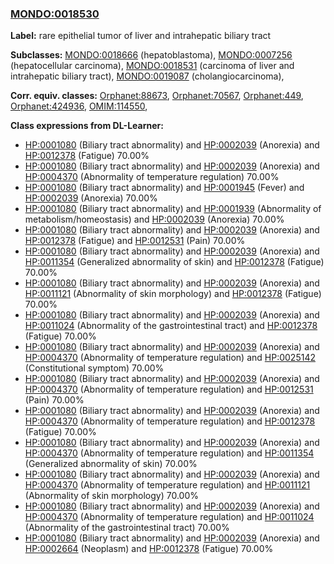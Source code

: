 
### [MONDO:0018530](http://purl.obolibrary.org/obo/MONDO_0018530)
**Label:** rare epithelial tumor of liver and intrahepatic biliary tract

**Subclasses:** [MONDO:0018666](http://purl.obolibrary.org/obo/MONDO_0018666) (hepatoblastoma), [MONDO:0007256](http://purl.obolibrary.org/obo/MONDO_0007256) (hepatocellular carcinoma), [MONDO:0018531](http://purl.obolibrary.org/obo/MONDO_0018531) (carcinoma of liver and intrahepatic biliary tract), [MONDO:0019087](http://purl.obolibrary.org/obo/MONDO_0019087) (cholangiocarcinoma), 

**Corr. equiv. classes:** [Orphanet:88673](http://www.orpha.net/ORDO/Orphanet_88673), [Orphanet:70567](http://www.orpha.net/ORDO/Orphanet_70567), [Orphanet:449](http://www.orpha.net/ORDO/Orphanet_449), [Orphanet:424936](http://www.orpha.net/ORDO/Orphanet_424936), [OMIM:114550](http://purl.obolibrary.org/obo/OMIM_114550), 

**Class expressions from DL-Learner:**

- [HP:0001080](http://purl.obolibrary.org/obo/HP_0001080) (Biliary tract abnormality) and [HP:0002039](http://purl.obolibrary.org/obo/HP_0002039) (Anorexia) and [HP:0012378](http://purl.obolibrary.org/obo/HP_0012378) (Fatigue) 70.00%
- [HP:0001080](http://purl.obolibrary.org/obo/HP_0001080) (Biliary tract abnormality) and [HP:0002039](http://purl.obolibrary.org/obo/HP_0002039) (Anorexia) and [HP:0004370](http://purl.obolibrary.org/obo/HP_0004370) (Abnormality of temperature regulation) 70.00%
- [HP:0001080](http://purl.obolibrary.org/obo/HP_0001080) (Biliary tract abnormality) and [HP:0001945](http://purl.obolibrary.org/obo/HP_0001945) (Fever) and [HP:0002039](http://purl.obolibrary.org/obo/HP_0002039) (Anorexia) 70.00%
- [HP:0001080](http://purl.obolibrary.org/obo/HP_0001080) (Biliary tract abnormality) and [HP:0001939](http://purl.obolibrary.org/obo/HP_0001939) (Abnormality of metabolism/homeostasis) and [HP:0002039](http://purl.obolibrary.org/obo/HP_0002039) (Anorexia) 70.00%
- [HP:0001080](http://purl.obolibrary.org/obo/HP_0001080) (Biliary tract abnormality) and [HP:0002039](http://purl.obolibrary.org/obo/HP_0002039) (Anorexia) and [HP:0012378](http://purl.obolibrary.org/obo/HP_0012378) (Fatigue) and [HP:0012531](http://purl.obolibrary.org/obo/HP_0012531) (Pain) 70.00%
- [HP:0001080](http://purl.obolibrary.org/obo/HP_0001080) (Biliary tract abnormality) and [HP:0002039](http://purl.obolibrary.org/obo/HP_0002039) (Anorexia) and [HP:0011354](http://purl.obolibrary.org/obo/HP_0011354) (Generalized abnormality of skin) and [HP:0012378](http://purl.obolibrary.org/obo/HP_0012378) (Fatigue) 70.00%
- [HP:0001080](http://purl.obolibrary.org/obo/HP_0001080) (Biliary tract abnormality) and [HP:0002039](http://purl.obolibrary.org/obo/HP_0002039) (Anorexia) and [HP:0011121](http://purl.obolibrary.org/obo/HP_0011121) (Abnormality of skin morphology) and [HP:0012378](http://purl.obolibrary.org/obo/HP_0012378) (Fatigue) 70.00%
- [HP:0001080](http://purl.obolibrary.org/obo/HP_0001080) (Biliary tract abnormality) and [HP:0002039](http://purl.obolibrary.org/obo/HP_0002039) (Anorexia) and [HP:0011024](http://purl.obolibrary.org/obo/HP_0011024) (Abnormality of the gastrointestinal tract) and [HP:0012378](http://purl.obolibrary.org/obo/HP_0012378) (Fatigue) 70.00%
- [HP:0001080](http://purl.obolibrary.org/obo/HP_0001080) (Biliary tract abnormality) and [HP:0002039](http://purl.obolibrary.org/obo/HP_0002039) (Anorexia) and [HP:0004370](http://purl.obolibrary.org/obo/HP_0004370) (Abnormality of temperature regulation) and [HP:0025142](http://purl.obolibrary.org/obo/HP_0025142) (Constitutional symptom) 70.00%
- [HP:0001080](http://purl.obolibrary.org/obo/HP_0001080) (Biliary tract abnormality) and [HP:0002039](http://purl.obolibrary.org/obo/HP_0002039) (Anorexia) and [HP:0004370](http://purl.obolibrary.org/obo/HP_0004370) (Abnormality of temperature regulation) and [HP:0012531](http://purl.obolibrary.org/obo/HP_0012531) (Pain) 70.00%
- [HP:0001080](http://purl.obolibrary.org/obo/HP_0001080) (Biliary tract abnormality) and [HP:0002039](http://purl.obolibrary.org/obo/HP_0002039) (Anorexia) and [HP:0004370](http://purl.obolibrary.org/obo/HP_0004370) (Abnormality of temperature regulation) and [HP:0012378](http://purl.obolibrary.org/obo/HP_0012378) (Fatigue) 70.00%
- [HP:0001080](http://purl.obolibrary.org/obo/HP_0001080) (Biliary tract abnormality) and [HP:0002039](http://purl.obolibrary.org/obo/HP_0002039) (Anorexia) and [HP:0004370](http://purl.obolibrary.org/obo/HP_0004370) (Abnormality of temperature regulation) and [HP:0011354](http://purl.obolibrary.org/obo/HP_0011354) (Generalized abnormality of skin) 70.00%
- [HP:0001080](http://purl.obolibrary.org/obo/HP_0001080) (Biliary tract abnormality) and [HP:0002039](http://purl.obolibrary.org/obo/HP_0002039) (Anorexia) and [HP:0004370](http://purl.obolibrary.org/obo/HP_0004370) (Abnormality of temperature regulation) and [HP:0011121](http://purl.obolibrary.org/obo/HP_0011121) (Abnormality of skin morphology) 70.00%
- [HP:0001080](http://purl.obolibrary.org/obo/HP_0001080) (Biliary tract abnormality) and [HP:0002039](http://purl.obolibrary.org/obo/HP_0002039) (Anorexia) and [HP:0004370](http://purl.obolibrary.org/obo/HP_0004370) (Abnormality of temperature regulation) and [HP:0011024](http://purl.obolibrary.org/obo/HP_0011024) (Abnormality of the gastrointestinal tract) 70.00%
- [HP:0001080](http://purl.obolibrary.org/obo/HP_0001080) (Biliary tract abnormality) and [HP:0002039](http://purl.obolibrary.org/obo/HP_0002039) (Anorexia) and [HP:0002664](http://purl.obolibrary.org/obo/HP_0002664) (Neoplasm) and [HP:0012378](http://purl.obolibrary.org/obo/HP_0012378) (Fatigue) 70.00%


